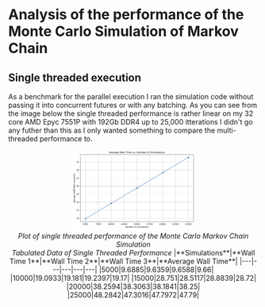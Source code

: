 # Analysis of the performance of the Monte Carlo Simulation of Markov Chain
## Single threaded execution
As a benchmark for the parallel execution I ran the simulation code without passing it into concurrent futures or with any batching. As you can see from the image below the single threaded performance is rather linear on my 32 core AMD Epyc 7551P with 192Gb DDR4 up to 25,000 itterations I didn't go any futher than this as I only wanted something to compare the multi-threaded performance to.  

<p align="center">
<img width=50% alt="Single Threaded" src="https://github.com/chriswilson2020/MonteCarloMarkov/blob/09ee354dfcbfbef9774a99eb4e287c59b41fa3d9/images/Single%20Threaded%20Performance.png"><br>
<em>Plot of single threaded performance of the Monte Carlo Markov Chain Simulation</em><br>
<em>Tabulated Data of Single Threaded Performance</em>
|**Simulations**|**Wall Time 1**|**Wall Time 2**|**Wall Time 3**|**Average Wall Time**|
|---|---|---|---|---|
|5000|9.6885|9.6359|9.6588|9.66|
|10000|19.0933|19.181|19.2397|19.17|
|15000|28.751|28.5117|28.8839|28.72|
|20000|38.2594|38.3063|38.1841|38.25|
|25000|48.2842|47.3016|47.7972|47.79|
</p>
